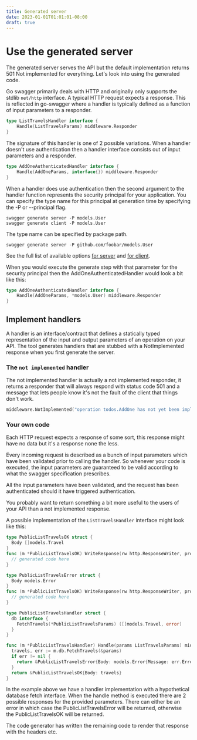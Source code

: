 ```yaml
---
title: Generated server
date: 2023-01-01T01:01:01-08:00
draft: true
---
```

# Use the generated server

The generated server serves the API but the default implementation returns 501 Not implemented for everything. Let's
look into using the generated code.

Go swagger primarily deals with HTTP and originally only supports the stdlib `net/http` interface. A typical HTTP
request expects a response.  This is reflected in go-swagger where a handler is typically defined as a function of
input parameters to a responder.

```go
type ListTravelsHandler interface {
	Handle(ListTravelsParams) middleware.Responder
}
```

The signature of this handler is one of 2 possible variations. When a handler doesn't use authentication then a handler
interface consists out of input parameters and a responder.

```go
type AddOneAuthenticatedHandler interface {
	Handle(AddOneParams, interface{}) middleware.Responder
}
```

When a handler does use authentication then the second argument to the handler function represents the security
principal for your application. You can specify the type name for this principal at generation time by specifying the
-P or --principal flag.

```
swagger generate server -P models.User
swagger generate client -P models.User
```

The type name can be specified by package path.

```
swagger generate server -P github.com/foobar/models.User
```

See the full list of available options [for server](../generate/server.md) and [for client](../generate/client.md).

When you would execute the generate step with that parameter for the security principal then the
AddOneAuthenticatedHandler would look a bit like this:

```go
type AddOneAuthenticatedHandler interface {
	Handle(AddOneParams, *models.User) middleware.Responder
}
```

## Implement handlers

A handler is an interface/contract that defines a statically typed representation of the input and output parameters of
an operation on your API.
The tool generates handlers that are stubbed with a NotImplemented response when you first generate the server.

### The `not implemented` handler

The not implemented handler is actually a not implemented responder, it returns a responder that will always respond
with status code 501 and a message that lets people know it's not the fault of the client that things don't work.

```go
middleware.NotImplemented("operation todos.AddOne has not yet been implemented")
```

### Your own code

Each HTTP request expects a response of some sort, this response might have no data but it's a response none the less.

Every incoming request is described as a bunch of input parameters which have been validated prior to calling the
handler. So whenever your code is executed, the input parameters are guaranteed to be valid according to what the
swagger specification prescribes.

All the input parameters have been validated, and the request has been authenticated should it have triggered
authentication.

You probably want to return something a bit more useful to the users of your API than a not implemented response.

A possible implementation of the `ListTravelsHandler` interface might look like this:

```go
type PublicListTravelsOK struct {
  Body []models.Travel
}
func (m *PublicListTravelsOK) WriteResponse(rw http.ResponseWriter, producer httpkit.Producer){
  // generated code here
}

type PublicListTravelsError struct {
  Body models.Error
}
func (m *PublicListTravelsOK) WriteResponse(rw http.ResponseWriter, producer httpkit.Producer){
  // generated code here
}

type PublicListTravelsHandler struct {
  db interface {
    FetchTravels(*PublicListTravelsParams) ([]models.Travel, error)
  }
}

func (m *PublicListTravelsHandler) Handle(params ListTravelsParams) middleware.Responder {
  travels, err := m.db.FetchTravels(&params)
  if err != nil {
    return &PublicListTravelsError{Body: models.Error{Message: err.Error()}}
  }
  return &PublicListTravelsOK{Body: travels}
}
```

In the example above we have a handler implementation with a hypothetical database fetch interface. When the handle
method is executed there are 2 possible responses for the provided parameters. There can either be an error in which
case the PublicListTravelsError will be returned, otherwise the PublicListTravelsOK will be returned.

The code generator has written the remaining code to render that response with the headers etc.

